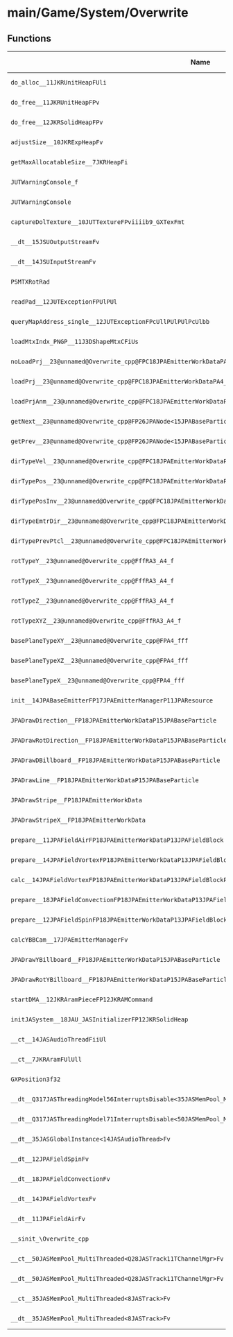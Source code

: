 # main/Game/System/Overwrite

## Functions

| Name | Address | Match % |
|------|---------|---------|
| `do_alloc__11JKRUnitHeapFUli` | `0x803A41E0` | :x: (0.0%) |
| `do_free__11JKRUnitHeapFPv` | `0x803A432C` | :x: (0.0%) |
| `do_free__12JKRSolidHeapFPv` | `0x803A43C8` | :x: (0.0%) |
| `adjustSize__10JKRExpHeapFv` | `0x803A43CC` | :x: (0.0%) |
| `getMaxAllocatableSize__7JKRHeapFi` | `0x803A4530` | :x: (0.0%) |
| `JUTWarningConsole_f` | `0x803A4590` | :x: (0.0%) |
| `JUTWarningConsole` | `0x803A461C` | :x: (0.0%) |
| `captureDolTexture__10JUTTextureFPviiiib9_GXTexFmt` | `0x803A462C` | :x: (0.0%) |
| `__dt__15JSUOutputStreamFv` | `0x803A46C4` | :x: (0.0%) |
| `__dt__14JSUInputStreamFv` | `0x803A4704` | :x: (0.0%) |
| `PSMTXRotRad` | `0x803A4744` | :x: (0.0%) |
| `readPad__12JUTExceptionFPUlPUl` | `0x803A4804` | :x: (0.0%) |
| `queryMapAddress_single__12JUTExceptionFPcUllPUlPUlPcUlbb` | `0x803A48E0` | :x: (0.0%) |
| `loadMtxIndx_PNGP__11J3DShapeMtxCFiUs` | `0x803A48E8` | :x: (0.0%) |
| `noLoadPrj__23@unnamed@Overwrite_cpp@FPC18JPAEmitterWorkDataPA4_Cf` | `0x803A498C` | :x: (0.0%) |
| `loadPrj__23@unnamed@Overwrite_cpp@FPC18JPAEmitterWorkDataPA4_Cf` | `0x803A4990` | :x: (0.0%) |
| `loadPrjAnm__23@unnamed@Overwrite_cpp@FPC18JPAEmitterWorkDataPA4_Cf` | `0x803A49C8` | :x: (0.0%) |
| `getNext__23@unnamed@Overwrite_cpp@FP26JPANode<15JPABaseParticle>` | `0x803A4BAC` | :x: (0.0%) |
| `getPrev__23@unnamed@Overwrite_cpp@FP26JPANode<15JPABaseParticle>` | `0x803A4BB4` | :x: (0.0%) |
| `dirTypeVel__23@unnamed@Overwrite_cpp@FPC18JPAEmitterWorkDataPC15JPABaseParticlePQ29JGeometry8TVec3<f>` | `0x803A4BBC` | :x: (0.0%) |
| `dirTypePos__23@unnamed@Overwrite_cpp@FPC18JPAEmitterWorkDataPC15JPABaseParticlePQ29JGeometry8TVec3<f>` | `0x803A4BC8` | :x: (0.0%) |
| `dirTypePosInv__23@unnamed@Overwrite_cpp@FPC18JPAEmitterWorkDataPC15JPABaseParticlePQ29JGeometry8TVec3<f>` | `0x803A4BD4` | :x: (0.0%) |
| `dirTypeEmtrDir__23@unnamed@Overwrite_cpp@FPC18JPAEmitterWorkDataPC15JPABaseParticlePQ29JGeometry8TVec3<f>` | `0x803A4C20` | :x: (0.0%) |
| `dirTypePrevPtcl__23@unnamed@Overwrite_cpp@FPC18JPAEmitterWorkDataPC15JPABaseParticlePQ29JGeometry8TVec3<f>` | `0x803A4C30` | :x: (0.0%) |
| `rotTypeY__23@unnamed@Overwrite_cpp@FffRA3_A4_f` | `0x803A4CA8` | :x: (0.0%) |
| `rotTypeX__23@unnamed@Overwrite_cpp@FffRA3_A4_f` | `0x803A4CE8` | :x: (0.0%) |
| `rotTypeZ__23@unnamed@Overwrite_cpp@FffRA3_A4_f` | `0x803A4D28` | :x: (0.0%) |
| `rotTypeXYZ__23@unnamed@Overwrite_cpp@FffRA3_A4_f` | `0x803A4D68` | :x: (0.0%) |
| `basePlaneTypeXY__23@unnamed@Overwrite_cpp@FPA4_fff` | `0x803A4DC4` | :x: (0.0%) |
| `basePlaneTypeXZ__23@unnamed@Overwrite_cpp@FPA4_fff` | `0x803A4E10` | :x: (0.0%) |
| `basePlaneTypeX__23@unnamed@Overwrite_cpp@FPA4_fff` | `0x803A4E5C` | :x: (0.0%) |
| `init__14JPABaseEmitterFP17JPAEmitterManagerP11JPAResource` | `0x803A4ECC` | :x: (0.0%) |
| `JPADrawDirection__FP18JPAEmitterWorkDataP15JPABaseParticle` | `0x803A514C` | :x: (0.0%) |
| `JPADrawRotDirection__FP18JPAEmitterWorkDataP15JPABaseParticle` | `0x803A52F8` | :x: (0.0%) |
| `JPADrawDBillboard__FP18JPAEmitterWorkDataP15JPABaseParticle` | `0x803A551C` | :x: (0.0%) |
| `JPADrawLine__FP18JPAEmitterWorkDataP15JPABaseParticle` | `0x803A5690` | :x: (0.0%) |
| `JPADrawStripe__FP18JPAEmitterWorkData` | `0x803A57DC` | :x: (0.0%) |
| `JPADrawStripeX__FP18JPAEmitterWorkData` | `0x803A5BC8` | :x: (0.0%) |
| `prepare__11JPAFieldAirFP18JPAEmitterWorkDataP13JPAFieldBlock` | `0x803A62C0` | :x: (0.0%) |
| `prepare__14JPAFieldVortexFP18JPAEmitterWorkDataP13JPAFieldBlock` | `0x803A634C` | :x: (0.0%) |
| `calc__14JPAFieldVortexFP18JPAEmitterWorkDataP13JPAFieldBlockP15JPABaseParticle` | `0x803A63B0` | :x: (0.0%) |
| `prepare__18JPAFieldConvectionFP18JPAEmitterWorkDataP13JPAFieldBlock` | `0x803A649C` | :x: (0.0%) |
| `prepare__12JPAFieldSpinFP18JPAEmitterWorkDataP13JPAFieldBlock` | `0x803A653C` | :x: (0.0%) |
| `calcYBBCam__17JPAEmitterManagerFv` | `0x803A65D4` | :x: (0.0%) |
| `JPADrawYBillboard__FP18JPAEmitterWorkDataP15JPABaseParticle` | `0x803A66B8` | :x: (0.0%) |
| `JPADrawRotYBillboard__FP18JPAEmitterWorkDataP15JPABaseParticle` | `0x803A67E0` | :x: (0.0%) |
| `startDMA__12JKRAramPieceFP12JKRAMCommand` | `0x803A693C` | :x: (0.0%) |
| `initJASystem__18JAU_JASInitializerFP12JKRSolidHeap` | `0x803A69BC` | :x: (0.0%) |
| `__ct__14JASAudioThreadFiiUl` | `0x803A6B78` | :x: (0.0%) |
| `__ct__7JKRAramFUlUll` | `0x803A6BE4` | :x: (0.0%) |
| `GXPosition3f32` | `0x803A6CF0` | :x: (0.0%) |
| `__dt__Q317JASThreadingModel56InterruptsDisable<35JASMemPool_MultiThreaded<8JASTrack>>4LockFv` | `0x803A6D04` | :x: (0.0%) |
| `__dt__Q317JASThreadingModel71InterruptsDisable<50JASMemPool_MultiThreaded<Q28JASTrack11TChannelMgr>>4LockFv` | `0x803A6D5C` | :x: (0.0%) |
| `__dt__35JASGlobalInstance<14JASAudioThread>Fv` | `0x803A6DB4` | :x: (0.0%) |
| `__dt__12JPAFieldSpinFv` | `0x803A6E18` | :x: (0.0%) |
| `__dt__18JPAFieldConvectionFv` | `0x803A6E58` | :x: (0.0%) |
| `__dt__14JPAFieldVortexFv` | `0x803A6E98` | :x: (0.0%) |
| `__dt__11JPAFieldAirFv` | `0x803A6ED8` | :x: (0.0%) |
| `__sinit_\Overwrite_cpp` | `0x803A6F18` | :x: (0.0%) |
| `__ct__50JASMemPool_MultiThreaded<Q28JASTrack11TChannelMgr>Fv` | `0x803A6FAC` | :x: (0.0%) |
| `__dt__50JASMemPool_MultiThreaded<Q28JASTrack11TChannelMgr>Fv` | `0x803A6FDC` | :x: (0.0%) |
| `__ct__35JASMemPool_MultiThreaded<8JASTrack>Fv` | `0x803A7034` | :x: (0.0%) |
| `__dt__35JASMemPool_MultiThreaded<8JASTrack>Fv` | `0x803A7064` | :x: (0.0%) |